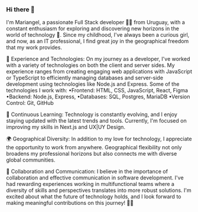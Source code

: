 ### Hi there 👋

I'm Mariangel, a passionate Full Stack developer 👨‍💻 from Uruguay, with a constant enthusiasm for exploring and discovering new horizons in the world of technology 🚀. Since my childhood, I've always been a curious girl, and now, as an IT professional, I find great joy in the geographical freedom that my work provides. 

💼 Experience and Technologies: 
On my journey as a developer, I've worked with a variety of technologies on both the client and server sides.
My experience ranges from creating engaging web applications with JavaScript or TypeScript to efficiently managing databases and server-side development using technologies like Node.js and Express.
Some of the technologies I work with: 
•Frontend: HTML, CSS, JavaScript, React, Figma
•Backend: Node.js, Express, 
•Databases: SQL, Postgres, MariaDB
•Version Control: Git, GitHub 

🌱 Continuous Learning: 
Technology is constantly evolving, and I enjoy staying updated with the latest trends and tools. Currently, I'm focused on improving my skills in Next.js and UX|UY Design.

🌍 Geographical Diversity: 
In addition to my love for technology, I appreciate the opportunity to work from anywhere. Geographical flexibility not only broadens my professional horizons but also connects me with diverse global communities. 

🤝 Collaboration and Communication:
I believe in the importance of collaboration and effective communication in software development. I've had rewarding experiences working in multifunctional teams where a diversity of skills and perspectives translates into more robust solutions. I'm excited about what the future of technology holds, and I look forward to making meaningful contributions on this journey! 👩‍💻
